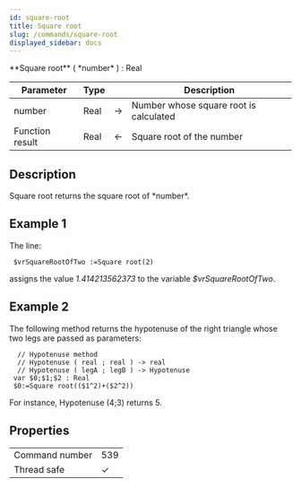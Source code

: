 ```yaml
---
id: square-root
title: Square root
slug: /commands/square-root
displayed_sidebar: docs
---
```


<!--REF #_command_.Square root.Syntax-->**Square root** ( *number* ) : Real<!-- END REF-->
<!--REF #_command_.Square root.Params-->
| Parameter | Type |  | Description |
| --- | --- | --- | --- |
| number | Real | &#8594;  | Number whose square root is calculated |
| Function result | Real | &#8592; | Square root of the number |

<!-- END REF-->

## Description 

<!--REF #_command_.Square root.Summary-->Square root returns the square root of *number*.<!-- END REF-->

## Example 1 

The line:

```4d
 $vrSquareRootOfTwo :=Square root(2)
```

assigns the value *1.414213562373* to the variable *$vrSquareRootOfTwo*.

## Example 2 

The following method returns the hypotenuse of the right triangle whose two legs are passed as parameters:

```4d
  // Hypotenuse method
  // Hypotenuse ( real ; real ) -> real
  // Hypotenuse ( legA ; legB ) -> Hypotenuse
 var $0;$1;$2 : Real
 $0:=Square root(($1^2)+($2^2))
```

For instance, Hypotenuse (4;3) returns 5.


## Properties

|  |  |
| --- | --- |
| Command number | 539 |
| Thread safe | &check; |


